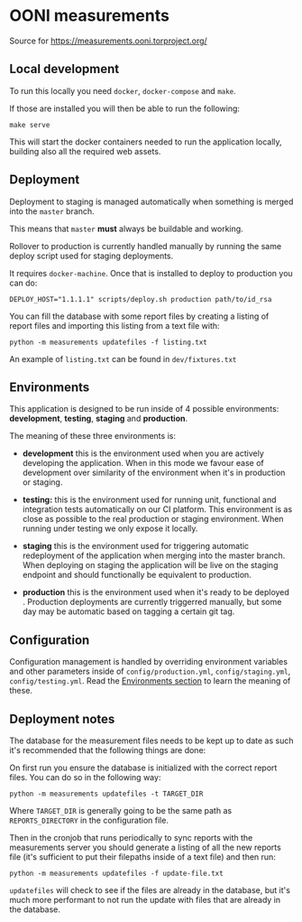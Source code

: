 # OONI measurements

Source for https://measurements.ooni.torproject.org/

## Local development

To run this locally you need `docker`, `docker-compose` and `make`.

If those are installed you will then be able to run the following:

```
make serve
```

This will start the docker containers needed to run the application locally,
 building also all the required web assets.

## Deployment

Deployment to staging is managed automatically when something is merged into
 the `master` branch.

This means that `master` **must** always be buildable and working.

Rollover to production is currently handled manually by running the same
deploy script used for staging deployments.

It requires `docker-machine`. Once that is installed to deploy to production
 you can do:

```
DEPLOY_HOST="1.1.1.1" scripts/deploy.sh production path/to/id_rsa
```

You can fill the database with some report files by creating a listing of
report files and importing this listing from a text file with:

```
python -m measurements updatefiles -f listing.txt
```

An example of `listing.txt` can be found in `dev/fixtures.txt`

## Environments

This application is designed to be run inside of 4 possible environments:
**development**, **testing**, **staging** and **production**.

The meaning of these three environments is:

* **development** this is the environment used when you are actively
developing the application. When in this mode we favour ease of development
over similarity of the environment when it's in production or staging.

* **testing:** this is the environment used for running unit, functional and
 integration tests automatically on our CI platform. This environment is as
 close as possible to the real production or staging environment. When
 running under testing we only expose it locally.

* **staging** this is the environment used for triggering automatic
redeployment of the application when merging into the master branch. When
deploying on staging the application will be live on the staging endpoint
and should functionally be equivalent to production.

* **production** this is the environment used when it's ready to be deployed
. Production deployments are currently triggerred manually, but some day may
 be automatic based on tagging a certain git tag.

## Configuration

Configuration management is handled by overriding environment variables and
other parameters inside of `config/production.yml`, `config/staging.yml`,
`config/testing.yml`. Read the [Environments section](#environments) to
learn the meaning of these.

## Deployment notes

The database for the measurement files needs to be kept up to date as such it's
recommended that the following things are done:

On first run you ensure the database is initialized with the correct
report files.
You can do so in the following way:
```
python -m measurements updatefiles -t TARGET_DIR
```
Where `TARGET_DIR` is generally going to be the same path as
`REPORTS_DIRECTORY` in the configuration file.

Then in the cronjob that runs periodically to sync reports with the
measurements server you should generate a listing of all the new reports file
(it's sufficient to put their filepaths inside of a text file) and then
run:

```
python -m measurements updatefiles -f update-file.txt
```

`updatefiles` will check to see if the files are already in the database, but
it's much more performant to not run the update with files that are already in
the database.
